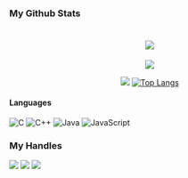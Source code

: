 ### My Github Stats
<h1 align="center">
    <img src="https://readme-typing-svg.herokuapp.com/?font=Righteous&size=35&center=true&vCenter=true&width=500&height=70&duration=4000&lines=Hi+There!+👋;+I'm+Md+Muzahidul+Islam!;" />
</h1>


  <div align="center">

![](https://github-readme-stats.vercel.app/api/top-langs/?username=MdMuzahidul&theme=tokyonight&hide_border=false&include_all_commits=true&count_private=false&layout=compact)

![](https://github-readme-stats.vercel.app/api?username=MdMuzahidul&theme=tokyonight&hide_border=false&include_all_commits=true&count_private=false)
[![Top Langs](https://github-readme-stats.vercel.app/api/top-langs/?username=MdMuzahidul&layout=compact)](https://github.com/MdMuzahidul/github-readme-stats)

  </div>

#### Languages

![C](https://img.shields.io/badge/c-%2300599C.svg?style=for-the-badge&logo=c&logoColor=white) ![C++](https://img.shields.io/badge/c++-%2300599C.svg?style=for-the-badge&logo=c%2B%2B&logoColor=white) ![Java](https://img.shields.io/badge/java-%23ED8B00.svg?style=for-the-badge&logo=java&logoColor=white) ![JavaScript](https://img.shields.io/badge/javascript-%23323330.svg?style=for-the-badge&logo=javascript&logoColor=%23F7DF1E)


### My Handles
 [<img src="https://img.shields.io/badge/muzahid-151515?style=for-the-badge&logo=linkedin&logoColor=white">](https://www.linkedin.com/in/md-muzahidul-islam-55032a2a1/)
 [<img src="https://img.shields.io/badge/muzahid-151515?style=for-the-badge&logo=SVG&logoColor=79740e">](https://profile-summary-for-github.com/user/MdMuzahidul) 
 [<img src="https://img.shields.io/badge/muzahid-151515?style=for-the-badge&logo=SVG&logoColor=79740e">](https://codeforces.com/profile/Hello-Tourist) 
<!--  [<img src="https://img.shields.io/badge/mdibuhossain-151515?style=for-the-badge&logo=SVG&logoColor=79740e">](https://www.codechef.com/users/mdibuhossain)  -->

